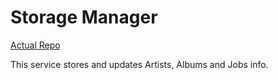 # Storage Manager

[Actual Repo](https://git.windmaker.net/musicmanager/Storage-Manager)

This service stores and updates Artists, Albums and Jobs info.

